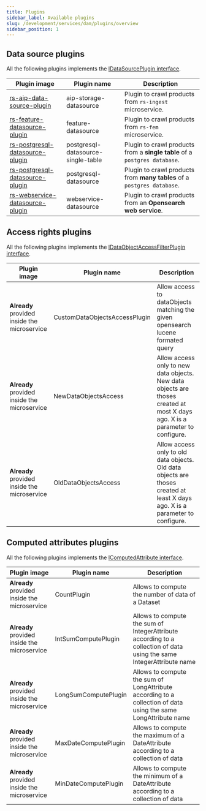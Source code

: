 ```yaml
---
title: Plugins
sidebar_label: Available plugins
slug: /development/services/dam/plugins/overview
sidebar_position: 1
---
```


## Data source plugins

All the following plugins implements
the [IDataSourcePlugin interface](https://github.com/RegardsOss/regards-backend/blob/master/rs-dam/dam/dam-domain/src/main/java/fr/cnes/regards/modules/dam/domain/datasources/plugins/IDataSourcePlugin.java).

| Plugin image                                                                                                                     | Plugin name                        | Description                                                                | 
|----------------------------------------------------------------------------------------------------------------------------------|------------------------------------|----------------------------------------------------------------------------|
| [rs-aip-data-source-plugin](https://github.com/orgs/RegardsOss/packages/container/package/rs-aip-datasource-plugin)              | aip-storage-datasource             | Plugin to crawl products from `rs-ingest` microservice.                    |
| [rs-feature-datasource-plugin](https://github.com/orgs/RegardsOss/packages/container/package/rs-feature-datasource-plugin)       | feature-datasource                 | Plugin to crawl products from `rs-fem` microservice.                       |
| [rs-postgresql-datasource-plugin](https://github.com/orgs/RegardsOss/packages/container/package/rs-postgresql-datasource-plugin) | postgresql-datasource-single-table | Plugin to crawl products from a **single table** of a `postgres database`. |
| [rs-postgresql-datasource-plugin](https://github.com/orgs/RegardsOss/packages/container/package/rs-postgresql-datasource-plugin) | postgresql-datasource              | Plugin to crawl products from **many tables** of a `postgres database`.    |
| [rs-webservice-datasource-plugin](https://github.com/orgs/RegardsOss/packages/container/package/rs-webservice-datasource-plugin) | webservice-datasource              | Plugin to crawl products from an **Opensearch web service**.               |

## Access rights plugins

All the following plugins implements
the [IDataObjectAccessFilterPlugin interface](https://github.com/RegardsOss/regards-backend/blob/master/rs-dam/dam/dam-domain/src/main/java/fr/cnes/regards/modules/dam/domain/dataaccess/accessright/plugins/IDataObjectAccessFilterPlugin.java).

| Plugin image                                      | Plugin name                   | Description                                                                                                                    | 
|---------------------------------------------------|-------------------------------|--------------------------------------------------------------------------------------------------------------------------------|
| **Already** provided <br/>inside the microservice | CustomDataObjectsAccessPlugin | Allow access to dataObjects matching the given opensearch lucene formated query                                                |
| **Already** provided <br/>inside the microservice | NewDataObjectsAccess          | Allow access only to new data objects. New data objects are thoses created at most X days ago. X is a parameter to configure.  |
| **Already** provided <br/>inside the microservice | OldDataObjectsAccess          | Allow access only to old data objects. Old data objects are thoses created at least X days ago. X is a parameter to configure. | 

## Computed attributes plugins

All the following plugins implements
the [IComputedAttribute interface](https://github.com/RegardsOss/regards-backend/blob/master/rs-dam/model/model-domain/src/main/java/fr/cnes/regards/modules/model/domain/IComputedAttribute.java).

| Plugin image                                      | Plugin name          | Description                                                                                                          | 
|---------------------------------------------------|----------------------|----------------------------------------------------------------------------------------------------------------------|
| **Already** provided <br/>inside the microservice | CountPlugin          | Allows to compute the number of data of a Dataset                                                                    |
| **Already** provided <br/>inside the microservice | IntSumComputePlugin  | Allows to compute the sum of IntegerAttribute according to a collection of data using the same IntegerAttribute name |
| **Already** provided <br/>inside the microservice | LongSumComputePlugin | Allows to compute the sum of LongAttribute according to a collection of data using the same LongAttribute name       | 
| **Already** provided <br/>inside the microservice | MaxDateComputePlugin | Allows to compute the maximum of a DateAttribute according to a collection of data                                   |
| **Already** provided <br/>inside the microservice | MinDateComputePlugin | Allows to compute the minimum of a DateAttribute according to a collection of data                                   |